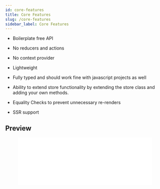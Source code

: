 ```yaml
---
id: core-features
title: Core Features
slug: /core-features
sidebar_label: Core Features
---
```


- Boilerplate free API

- No reducers and actions

- No context provider

- Lightweight

- Fully typed and should work fine with javascript projects as well

- Ability to extend store functionality by extending the store class and adding your own methods.

- Equality Checks to prevent unnecessary re-renders

- SSR support

## Preview

<figure class="video-container">
  <iframe src="/preview.mp4" frameborder="0" width="100%" />
</figure>
